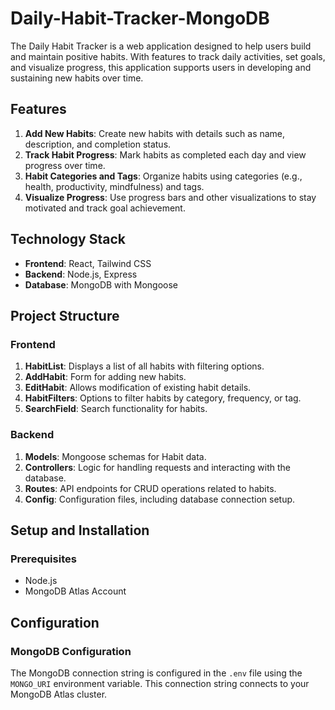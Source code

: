 # Daily-Habit-Tracker-MongoDB

The Daily Habit Tracker is a web application designed to help users build and maintain positive habits. With features to track daily activities, set goals, and visualize progress, this application supports users in developing and sustaining new habits over time.

## Features

1. **Add New Habits**: Create new habits with details such as name, description, and completion status.
2. **Track Habit Progress**: Mark habits as completed each day and view progress over time.
3. **Habit Categories and Tags**: Organize habits using categories (e.g., health, productivity, mindfulness) and tags.
4. **Visualize Progress**: Use progress bars and other visualizations to stay motivated and track goal achievement.

## Technology Stack

- **Frontend**: React, Tailwind CSS
- **Backend**: Node.js, Express
- **Database**: MongoDB with Mongoose

## Project Structure

### Frontend

1. **HabitList**: Displays a list of all habits with filtering options.
2. **AddHabit**: Form for adding new habits.
3. **EditHabit**: Allows modification of existing habit details.
4. **HabitFilters**: Options to filter habits by category, frequency, or tag.
5. **SearchField**: Search functionality for habits.

### Backend

1. **Models**: Mongoose schemas for Habit data.
2. **Controllers**: Logic for handling requests and interacting with the database.
3. **Routes**: API endpoints for CRUD operations related to habits.
4. **Config**: Configuration files, including database connection setup.

## Setup and Installation

### Prerequisites

- Node.js
- MongoDB Atlas Account

## Configuration

### MongoDB Configuration

The MongoDB connection string is configured in the `.env` file using the `MONGO_URI` environment variable. This connection string connects to your MongoDB Atlas cluster.